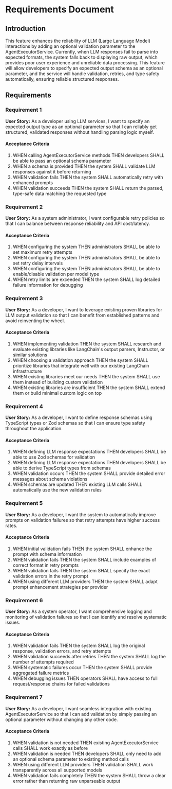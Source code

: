 # Requirements Document

## Introduction

This feature enhances the reliability of LLM (Large Language Model) interactions by adding an optional validation parameter to the AgentExecutorService. Currently, when LLM responses fail to parse into expected formats, the system falls back to displaying raw output, which provides poor user experience and unreliable data processing. This feature will allow developers to specify an expected output schema as an optional parameter, and the service will handle validation, retries, and type safety automatically, ensuring reliable structured responses.

## Requirements

### Requirement 1

**User Story:** As a developer using LLM services, I want to specify an expected output type as an optional parameter so that I can reliably get structured, validated responses without handling parsing logic myself.

#### Acceptance Criteria

1. WHEN calling AgentExecutorService methods THEN developers SHALL be able to pass an optional schema parameter
2. WHEN a schema is provided THEN the system SHALL validate LLM responses against it before returning
3. WHEN validation fails THEN the system SHALL automatically retry with enhanced prompts
4. WHEN validation succeeds THEN the system SHALL return the parsed, type-safe data matching the requested type

### Requirement 2

**User Story:** As a system administrator, I want configurable retry policies so that I can balance between response reliability and API cost/latency.

#### Acceptance Criteria

1. WHEN configuring the system THEN administrators SHALL be able to set maximum retry attempts
2. WHEN configuring the system THEN administrators SHALL be able to set retry delay intervals
3. WHEN configuring the system THEN administrators SHALL be able to enable/disable validation per model type
4. WHEN retry limits are exceeded THEN the system SHALL log detailed failure information for debugging

### Requirement 3

**User Story:** As a developer, I want to leverage existing proven libraries for LLM output validation so that I can benefit from established patterns and avoid reinventing the wheel.

#### Acceptance Criteria

1. WHEN implementing validation THEN the system SHALL research and evaluate existing libraries like LangChain's output parsers, Instructor, or similar solutions
2. WHEN choosing a validation approach THEN the system SHALL prioritize libraries that integrate well with our existing LangChain infrastructure
3. WHEN existing libraries meet our needs THEN the system SHALL use them instead of building custom validation
4. WHEN existing libraries are insufficient THEN the system SHALL extend them or build minimal custom logic on top

### Requirement 4

**User Story:** As a developer, I want to define response schemas using TypeScript types or Zod schemas so that I can ensure type safety throughout the application.

#### Acceptance Criteria

1. WHEN defining LLM response expectations THEN developers SHALL be able to use Zod schemas for validation
2. WHEN defining LLM response expectations THEN developers SHALL be able to derive TypeScript types from schemas
3. WHEN validation occurs THEN the system SHALL provide detailed error messages about schema violations
4. WHEN schemas are updated THEN existing LLM calls SHALL automatically use the new validation rules

### Requirement 5

**User Story:** As a developer, I want the system to automatically improve prompts on validation failures so that retry attempts have higher success rates.

#### Acceptance Criteria

1. WHEN initial validation fails THEN the system SHALL enhance the prompt with schema information
2. WHEN validation fails THEN the system SHALL include examples of correct format in retry prompts
3. WHEN validation fails THEN the system SHALL specify the exact validation errors in the retry prompt
4. WHEN using different LLM providers THEN the system SHALL adapt prompt enhancement strategies per provider

### Requirement 6

**User Story:** As a system operator, I want comprehensive logging and monitoring of validation failures so that I can identify and resolve systematic issues.

#### Acceptance Criteria

1. WHEN validation fails THEN the system SHALL log the original response, validation errors, and retry attempts
2. WHEN validation succeeds after retries THEN the system SHALL log the number of attempts required
3. WHEN systematic failures occur THEN the system SHALL provide aggregated failure metrics
4. WHEN debugging issues THEN operators SHALL have access to full request/response chains for failed validations

### Requirement 7

**User Story:** As a developer, I want seamless integration with existing AgentExecutorService so that I can add validation by simply passing an optional parameter without changing any other code.

#### Acceptance Criteria

1. WHEN validation is not needed THEN existing AgentExecutorService calls SHALL work exactly as before
2. WHEN validation is needed THEN developers SHALL only need to add an optional schema parameter to existing method calls
3. WHEN using different LLM providers THEN validation SHALL work transparently across all supported models
4. WHEN validation fails completely THEN the system SHALL throw a clear error rather than returning raw unparseable output
